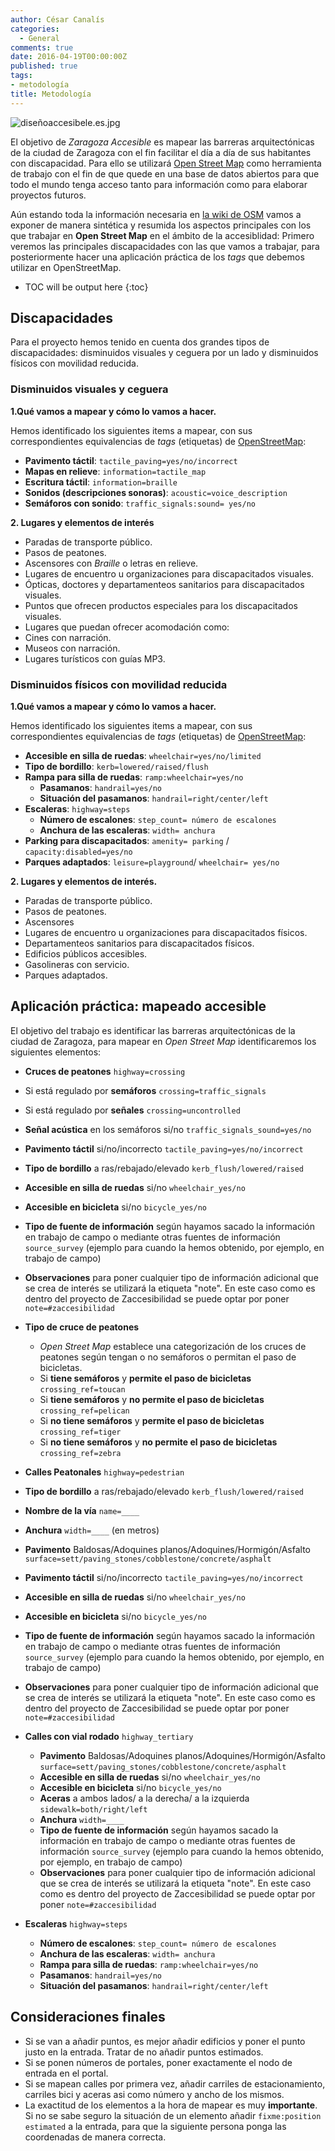 ```yaml
---
author: César Canalís
categories:
  - General
comments: true
date: 2016-04-19T00:00:00Z
published: true
tags:
- metodología
title: Metodología
---
```


![diseñoaccesibele.es.jpg]({{site.baseurl}}/media/diseñoaccesibele.es.jpg)

El objetivo de *Zaragoza Accesible* es mapear las barreras arquitectónicas de la ciudad de Zaragoza con el fin facilitar el día a día de sus habitantes con discapacidad.
Para ello se utilizará [Open Street Map](http://osm.org) como herramienta de trabajo con el fin de que quede en una base de datos abiertos para que todo el mundo tenga acceso tanto para información como para elaborar proyectos futuros.

Aún estando toda la información necesaria en [la wiki de OSM](http://wiki.openstreetmap.org/wiki/Main_Page) vamos a exponer de manera sintética y resumida los aspectos principales con los que trabajar en **Open Street Map**  en el ámbito de la accesiblidad: Primero veremos las principales discapacidades con las que vamos a trabajar, para posteriormente hacer una aplicación práctica de los *tags* que debemos utilizar en OpenStreetMap.


* TOC will be output here
{:toc}

## Discapacidades

Para el proyecto hemos tenido en cuenta dos grandes tipos de discapacidades: disminuidos visuales y ceguera por un lado y disminuidos físicos con movilidad reducida.

### Disminuidos visuales y ceguera

**1.Qué vamos a mapear y cómo lo vamos a hacer.**

Hemos identificado los siguientes items a mapear, con sus correspondientes equivalencias de *tags* (etiquetas) de [OpenStreetMap](http://openstreetmap.org):

  * **Pavimento táctil**:    `tactile_paving=yes/no/incorrect`
  * **Mapas en relieve**:  `information=tactile_map`
  * **Escritura táctil**: `information=braille`
  * **Sonidos (descripciones sonoras)**: `acoustic=voice_description`
  * **Semáforos con sonido**: `traffic_signals:sound= yes/no`

**2. Lugares y elementos de interés**

* Paradas de transporte público.
* Pasos de peatones.
* Ascensores con *Braille* o letras en relieve.
* Lugares de encuentro u organizaciones para discapacitados visuales.
* Ópticas, doctores y departamenteos sanitarios para discapacitados visuales.
* Puntos que ofrecen productos especiales para los discapacitados visuales.
* Lugares que puedan ofrecer acomodación como:
 * Cines con narración.
 * Museos con narración.
 * Lugares turísticos con guías MP3.

### Disminuidos físicos con movilidad reducida

**1.Qué vamos a mapear y cómo lo vamos a hacer.**

Hemos identificado los siguientes items a mapear, con sus correspondientes equivalencias de *tags* (etiquetas) de [OpenStreetMap](http://openstreetmap.org):

* **Accesible en silla de ruedas**: `wheelchair=yes/no/limited`
* **Tipo de bordillo**: `kerb=lowered/raised/flush`
* **Rampa para silla de ruedas**: `ramp:wheelchair=yes/no`
  * **Pasamanos**: `handrail=yes/no`
  * **Situación del pasamanos**: `handrail=right/center/left`
* **Escaleras**: `highway=steps`
    * **Número de escalones**: `step_count= número de escalones`
    * **Anchura de las escaleras**: `width= anchura`
* **Parking para discapacitados**: `amenity= parking` / `capacity:disabled=yes/no`
* **Parques adaptados**: `leisure=playground`/ `wheelchair= yes/no`

**2. Lugares y elementos de interés.**

 * Paradas de transporte público.
 * Pasos de peatones.
 * Ascensores
 * Lugares de encuentro u organizaciones para discapacitados físicos.
 * Departamenteos sanitarios para discapacitados físicos.
 * Edificios públicos accesibles.
 * Gasolineras con servicio.
 * Parques adaptados.


## Aplicación práctica: mapeado accesible

El objetivo del trabajo es identificar las barreras arquitectónicas de la ciudad de Zaragoza, para mapear en *Open Street Map* identificaremos los siguientes elementos:

* **Cruces de peatones** `highway=crossing`
 * Si está regulado por **semáforos** `crossing=traffic_signals`
 * Si está regulado por **señales** `crossing=uncontrolled`
 * **Señal acústica** en los semáforos si/no `traffic_signals_sound=yes/no`
 * **Pavimento táctil** si/no/incorrecto `tactile_paving=yes/no/incorrect`
 * **Tipo de bordillo** a ras/rebajado/elevado `kerb_flush/lowered/raised`
 * **Accesible en silla de ruedas** si/no `wheelchair_yes/no`
 * **Accesible en bicicleta** si/no `bicycle_yes/no`
 * **Tipo de fuente de información** según hayamos sacado la información en trabajo de campo o mediante otras fuentes de información `source_survey` (ejemplo para cuando la hemos obtenido, por ejemplo, en trabajo de campo)
 * **Observaciones** para poner cualquier tipo de información adicional que se crea de interés se utilizará la etiqueta "note". En este caso como es dentro del proyecto de Zaccesibilidad se puede optar por poner  `note=#zaccesibilidad`
 * **Tipo de cruce de peatones**
    * *Open Street Map* establece una categorización de los cruces de peatones según tengan o no semáforos o permitan el paso de bicicletas.
    * Si **tiene semáforos** y **permite el paso de bicicletas** `crossing_ref=toucan`
    * Si **tiene semáforos** y **no permite el paso de bicicletas** `crossing_ref=pelican`
    * Si **no tiene semáforos** y **permite el paso de bicicletas** `crossing_ref=tiger`
    * Si **no tiene semáforos** y **no permite el paso de bicicletas** `crossing_ref=zebra`


* **Calles Peatonales** `highway=pedestrian`
 * **Tipo de bordillo** a ras/rebajado/elevado `kerb_flush/lowered/raised`
 * **Nombre de la vía** `name=____`
 * **Anchura** `width=____` (en metros)
 * **Pavimento** Baldosas/Adoquines planos/Adoquines/Hormigón/Asfalto `surface=sett/paving_stones/cobblestone/concrete/asphalt`
 * **Pavimento táctil** si/no/incorrecto `tactile_paving=yes/no/incorrect`
 * **Accesible en silla de ruedas** si/no `wheelchair_yes/no`
 * **Accesible en bicicleta** si/no `bicycle_yes/no`
 * **Tipo de fuente de información** según hayamos sacado la información en trabajo de campo o mediante otras fuentes de información `source_survey` (ejemplo para cuando la hemos obtenido, por ejemplo, en trabajo de campo)
  * **Observaciones** para poner cualquier tipo de información adicional que se crea de interés se utilizará la etiqueta "note". En este caso como es dentro del proyecto de Zaccesibilidad se puede optar por poner  `note=#zaccesibilidad`

* **Calles con vial rodado** `highway_tertiary`
  * **Pavimento** Baldosas/Adoquines planos/Adoquines/Hormigón/Asfalto `surface=sett/paving_stones/cobblestone/concrete/asphalt`
  * **Accesible en silla de ruedas** si/no `wheelchair_yes/no`
  * **Accesible en bicicleta** si/no `bicycle_yes/no`
  * **Aceras** a ambos lados/ a la derecha/ a la izquierda `sidewalk=both/right/left`
  * **Anchura** `width=____`
  * **Tipo de fuente de información** según hayamos sacado la información en trabajo de campo o mediante otras fuentes de información `source_survey` (ejemplo para cuando la hemos obtenido, por ejemplo, en trabajo de campo)
  * **Observaciones** para poner cualquier tipo de información adicional que se crea de interés se utilizará la etiqueta "note". En este caso como es dentro del proyecto de Zaccesibilidad se puede optar por poner  `note=#zaccesibilidad`

* **Escaleras** `highway=steps`
  * **Número de escalones**: `step_count= número de escalones`
  * **Anchura de las escaleras**: `width= anchura`
  * **Rampa para silla de ruedas**: `ramp:wheelchair=yes/no`
  * **Pasamanos**: `handrail=yes/no`
   * **Situación del pasamanos**: `handrail=right/center/left`

## Consideraciones finales

* Si  se van a añadir puntos, es mejor añadir edificios y poner el punto justo en la entrada. Tratar de no añadir puntos estimados.
* Si se ponen números de portales, poner exactamente el nodo de entrada en el portal.
* Si se mapean calles por primera vez, añadir carriles de estacionamiento, carriles bici y aceras asi como número y ancho de los mismos.
* La exactitud  de los elementos a la hora de mapear es muy **importante**. Si no se sabe seguro la situación de un elemento añadir `fixme:position estimated` a la entrada, para que la siguiente persona ponga las coordenadas de manera correcta.
